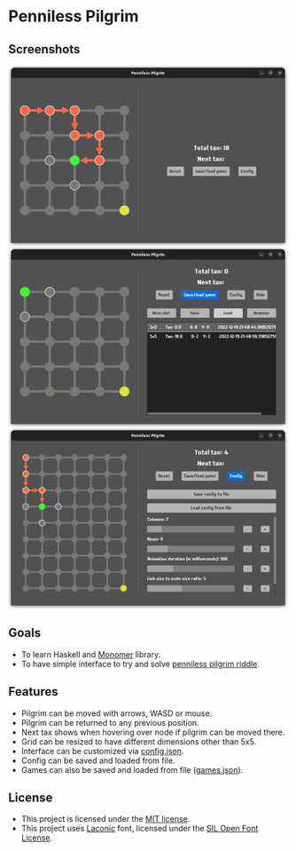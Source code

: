 # Penniless Pilgrim

## Screenshots
![Screenshot](readme/screenshot1.png)
![Screenshot](readme/screenshot2.png)
![Screenshot](readme/screenshot3.png)

## Goals
- To learn Haskell and [Monomer](https://github.com/fjvallarino/monomer) library.
- To have simple interface to try and solve [penniless pilgrim riddle](https://ed.ted.com/lessons/can-you-solve-the-penniless-pilgrim-riddle-daniel-finkel).

## Features
- Pilgrim can be moved with arrows, WASD or mouse.
- Pilgrim can be returned to any previous position.
- Next tax shows when hovering over node if pilgrim can be moved there.
- Grid can be resized to have different dimensions other than 5x5.
- Interface can be customized via [config.json](config.json).
- Config can be saved and loaded from file.
- Games can also be saved and loaded from file ([games.json](games.json)).

## License
- This project is licensed under the [MIT license](LICENSE.md).
- This project uses [Laconic](https://www.fontsquirrel.com/fonts/laconic) font, licensed under the [SIL Open Font License](https://www.fontsquirrel.com/license/laconic).
